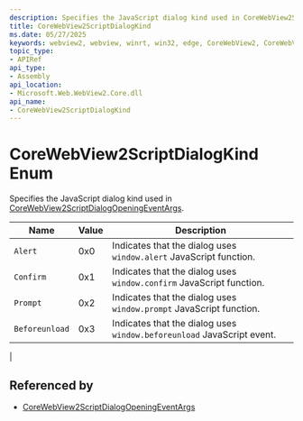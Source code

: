 ```yaml
---
description: Specifies the JavaScript dialog kind used in CoreWebView2ScriptDialogOpeningEventArgs.
title: CoreWebView2ScriptDialogKind
ms.date: 05/27/2025
keywords: webview2, webview, winrt, win32, edge, CoreWebView2, CoreWebView2Controller, browser control, edge html, CoreWebView2ScriptDialogKind
topic_type:
- APIRef
api_type:
- Assembly
api_location:
- Microsoft.Web.WebView2.Core.dll
api_name:
- CoreWebView2ScriptDialogKind
---
```


# CoreWebView2ScriptDialogKind Enum

Specifies the JavaScript dialog kind used in [CoreWebView2ScriptDialogOpeningEventArgs](corewebview2scriptdialogopeningeventargs.md).

| Name |  Value | Description |
|--|--|--|
|`Alert` | 0x0  |  Indicates that the dialog uses `window.alert` JavaScript function.|
|`Confirm` | 0x1  |  Indicates that the dialog uses `window.confirm` JavaScript function.|
|`Prompt` | 0x2  |  Indicates that the dialog uses `window.prompt` JavaScript function.|
|`Beforeunload` | 0x3  |  Indicates that the dialog uses `window.beforeunload` JavaScript event.
|


## Referenced by

- [CoreWebView2ScriptDialogOpeningEventArgs](corewebview2scriptdialogopeningeventargs.md)
